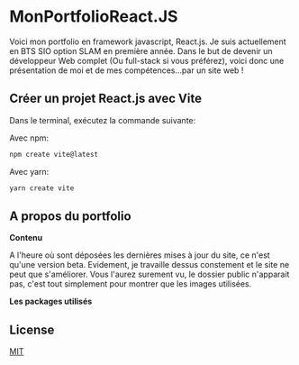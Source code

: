 # MonPortfolioReact.JS
Voici mon portfolio en framework javascript, React.js.
Je suis actuellement en BTS SIO option SLAM en première année.
Dans le but de devenir un développeur Web complet (Ou full-stack si vous préférez), voici donc une présentation de moi et de mes compétences...par un site web !

## Créer un projet React.js avec Vite

Dans le terminal, exécutez la commande suivante: 

Avec npm:
```bash
npm create vite@latest
```
Avec yarn: 
```bash
yarn create vite
```

## A propos du portfolio
**Contenu**

A l'heure où sont déposées les dernières mises à jour du site, ce n'est qu'une version beta.
Evidement, je travaille dessus constement et le site ne peut que s'améliorer.
Vous l'aurez surement vu, le dossier public n'apparait pas, c'est tout simplement pour montrer que les images utilisées.

**Les packages utilisés**

## License

[MIT](https://choosealicense.com/licenses/mit/)
